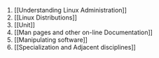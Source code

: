 1. [[Understanding Linux Administration]]
2. [[Linux Distributions]]
3. [[Unit]]
4. [[Man pages and other on-line Documentation]]
5. [[Manipulating software]]
6. [[Specialization and Adjacent disciplines]]